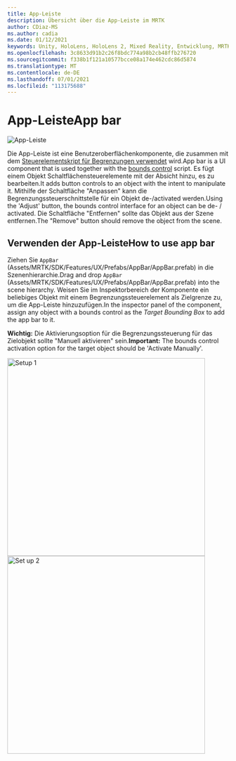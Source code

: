 ```yaml
---
title: App-Leiste
description: Übersicht über die App-Leiste im MRTK
author: CDiaz-MS
ms.author: cadia
ms.date: 01/12/2021
keywords: Unity, HoloLens, HoloLens 2, Mixed Reality, Entwicklung, MRTK, App-Leiste,
ms.openlocfilehash: 3c8633d91b2c26f8bdc774a98b2cb48ffb276720
ms.sourcegitcommit: f338b1f121a10577bcce08a174e462cdc86d5874
ms.translationtype: MT
ms.contentlocale: de-DE
ms.lasthandoff: 07/01/2021
ms.locfileid: "113175688"
---
```

# <a name="app-bar"></a><span data-ttu-id="7e578-104">App-Leiste</span><span class="sxs-lookup"><span data-stu-id="7e578-104">App bar</span></span>

![App-Leiste](../images/app-bar/MRTK_AppBar_Main.png)

<span data-ttu-id="7e578-106">Die App-Leiste ist eine Benutzeroberflächenkomponente, die zusammen mit dem [Steuerelementskript für Begrenzungen verwendet](bounds-control.md) wird.</span><span class="sxs-lookup"><span data-stu-id="7e578-106">App bar is a UI component that is used together with the [bounds control](bounds-control.md) script.</span></span> <span data-ttu-id="7e578-107">Es fügt einem Objekt Schaltflächensteuerelemente mit der Absicht hinzu, es zu bearbeiten.</span><span class="sxs-lookup"><span data-stu-id="7e578-107">It adds button controls to an object with the intent to manipulate it.</span></span> <span data-ttu-id="7e578-108">Mithilfe der Schaltfläche "Anpassen" kann die Begrenzungssteuerschnittstelle für ein Objekt de-/activated werden.</span><span class="sxs-lookup"><span data-stu-id="7e578-108">Using the 'Adjust' button, the bounds control interface for an object can be de- / activated.</span></span> <span data-ttu-id="7e578-109">Die Schaltfläche "Entfernen" sollte das Objekt aus der Szene entfernen.</span><span class="sxs-lookup"><span data-stu-id="7e578-109">The "Remove" button should remove the object from the scene.</span></span>

## <a name="how-to-use-app-bar"></a><span data-ttu-id="7e578-110">Verwenden der App-Leiste</span><span class="sxs-lookup"><span data-stu-id="7e578-110">How to use app bar</span></span>

<span data-ttu-id="7e578-111">Ziehen Sie `AppBar` (Assets/MRTK/SDK/Features/UX/Prefabs/AppBar/AppBar.prefab) in die Szenenhierarchie.</span><span class="sxs-lookup"><span data-stu-id="7e578-111">Drag and drop `AppBar` (Assets/MRTK/SDK/Features/UX/Prefabs/AppBar/AppBar.prefab) into the scene hierarchy.</span></span> <span data-ttu-id="7e578-112">Weisen Sie im Inspektorbereich der Komponente ein beliebiges  Objekt mit einem Begrenzungssteuerelement als Zielgrenze zu, um die App-Leiste hinzuzufügen.</span><span class="sxs-lookup"><span data-stu-id="7e578-112">In the inspector panel of the component, assign any object with a bounds control as the *Target Bounding Box* to add the app bar to it.</span></span>

<span data-ttu-id="7e578-113">**Wichtig:** Die Aktivierungsoption für die Begrenzungssteuerung für das Zielobjekt sollte "Manuell aktivieren" sein.</span><span class="sxs-lookup"><span data-stu-id="7e578-113">**Important:** The bounds control activation option for the target object should be 'Activate Manually'.</span></span>

<img src="../images/app-bar/MRTK_AppBar_Setup1.png" width="450" alt="Setup 1">

<img src="../images/app-bar/MRTK_AppBar_Setup2.png" width="450" alt="Set up 2">
